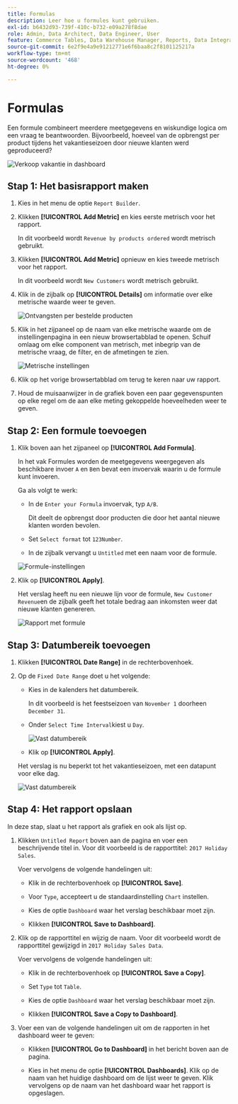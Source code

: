 ```yaml
---
title: Formulas
description: Leer hoe u formules kunt gebruiken.
exl-id: b6432d93-739f-410c-b732-e09a278f8dae
role: Admin, Data Architect, Data Engineer, User
feature: Commerce Tables, Data Warehouse Manager, Reports, Data Integration
source-git-commit: 6e2f9e4a9e91212771e6f6baa8c2f8101125217a
workflow-type: tm+mt
source-wordcount: '468'
ht-degree: 0%

---
```


# Formulas

Een formule combineert meerdere meetgegevens en wiskundige logica om een vraag te beantwoorden. Bijvoorbeeld, hoeveel van de opbrengst per product tijdens het vakantieseizoen door nieuwe klanten werd geproduceerd?

![Verkoop vakantie in dashboard](../../assets/magento-bi-report-builder-revenue-by-products-formula-report-holiday-sales-dashboard.png)

## Stap 1: Het basisrapport maken

1. Kies in het menu de optie `Report Builder`.

1. Klikken **[!UICONTROL Add Metric]** en kies eerste metrisch voor het rapport.

   In dit voorbeeld wordt `Revenue by products ordered` wordt metrisch gebruikt.

1. Klikken **[!UICONTROL Add Metric]** opnieuw en kies tweede metrisch voor het rapport.

   In dit voorbeeld wordt `New Customers` wordt metrisch gebruikt.

1. Klik in de zijbalk op **[!UICONTROL Details]** om informatie over elke metrische waarde weer te geven.

   ![Ontvangsten per bestelde producten](../../assets/magento-bi-report-builder-revenue-by-products.png)

1. Klik in het zijpaneel op de naam van elke metrische waarde om de instellingenpagina in een nieuw browsertabblad te openen. Schuif omlaag om elke component van metrisch, met inbegrip van de metrische vraag, de filter, en de afmetingen te zien.

   ![Metrische instellingen](../../assets/magento-bi-report-builder-revenue-by-products-metric-detail.png)

1. Klik op het vorige browsertabblad om terug te keren naar uw rapport.

1. Houd de muisaanwijzer in de grafiek boven een paar gegevenspunten op elke regel om de aan elke meting gekoppelde hoeveelheden weer te geven.

## Stap 2: Een formule toevoegen

1. Klik boven aan het zijpaneel op **[!UICONTROL Add Formula]**.

   In het vak Formules worden de meetgegevens weergegeven als beschikbare invoer `A` en `B`en bevat een invoervak waarin u de formule kunt invoeren.

   Ga als volgt te werk:

   * In de `Enter your Formula` invoervak, typ `A/B`.

     Dit deelt de opbrengst door producten die door het aantal nieuwe klanten worden bevolen.

   * Set `Select format` tot `123Number`.

   * In de zijbalk vervangt u `Untitled` met een naam voor de formule.

   ![Formule-instellingen](../../assets/magento-bi-report-builder-revenue-by-products-add-formula-detail.png)

1. Klik op **[!UICONTROL Apply]**.

   Het verslag heeft nu een nieuwe lijn voor de formule, `New Customer Revenue`en de zijbalk geeft het totale bedrag aan inkomsten weer dat nieuwe klanten genereren.

   ![Rapport met formule](../../assets/magento-bi-report-builder-revenue-by-products-formula-report.png)

## Stap 3: Datumbereik toevoegen

1. Klikken **[!UICONTROL Date Range]** in de rechterbovenhoek.

1. Op de `Fixed Date Range` doet u het volgende:

   * Kies in de kalenders het datumbereik.

     In dit voorbeeld is het feestseizoen van `November 1` doorheen `December 31`.

   * Onder `Select Time Interval`kiest u `Day`.

     ![Vast datumbereik](../../assets/magento-bi-report-builder-revenue-by-products-formula-report-fixed-date-range.png)

   * Klik op **[!UICONTROL Apply]**.

   Het verslag is nu beperkt tot het vakantieseizoen, met een datapunt voor elke dag.

   ![Vast datumbereik](../../assets/magento-bi-report-builder-revenue-by-products-formula-report-fixed-date-range-report.png)

## Stap 4: Het rapport opslaan

In deze stap, slaat u het rapport als grafiek en ook als lijst op.

1. Klikken `Untitled Report` boven aan de pagina en voer een beschrijvende titel in. Voor dit voorbeeld is de rapporttitel: `2017 Holiday Sales`.

   Voer vervolgens de volgende handelingen uit:

   * Klik in de rechterbovenhoek op **[!UICONTROL Save]**.

   * Voor `Type`, accepteert u de standaardinstelling `Chart` instellen.

   * Kies de optie `Dashboard` waar het verslag beschikbaar moet zijn.

   * Klikken **[!UICONTROL Save to Dashboard]**.

1. Klik op de rapporttitel en wijzig de naam. Voor dit voorbeeld wordt de rapporttitel gewijzigd in `2017 Holiday Sales Data`.

   Voer vervolgens de volgende handelingen uit:

   * Klik in de rechterbovenhoek op **[!UICONTROL Save a Copy]**.

   * Set `Type` tot `Table`.

   * Kies de optie `Dashboard` waar het verslag beschikbaar moet zijn.

   * Klikken **[!UICONTROL Save a Copy to Dashboard]**.

1. Voer een van de volgende handelingen uit om de rapporten in het dashboard weer te geven:

   * Klikken **[!UICONTROL Go to Dashboard]** in het bericht boven aan de pagina.

   * Kies in het menu de optie **[!UICONTROL Dashboards]**. Klik op de naam van het huidige dashboard om de lijst weer te geven. Klik vervolgens op de naam van het dashboard waar het rapport is opgeslagen.
